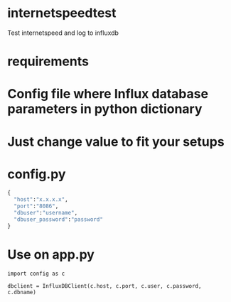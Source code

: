 # internetspeedtest
Test internetspeed and log to influxdb

# requirements
# Config file where Influx database parameters in python dictionary
# Just change value to fit your setups
# config.py 
```python
{
  "host":"x.x.x.x",
  "port":"8086",
  "dbuser":"username",
  "dbuser_password":"password"
}
```
# Use on app.py
```
import config as c

dbclient = InfluxDBClient(c.host, c.port, c.user, c.password, c.dbname)

```


